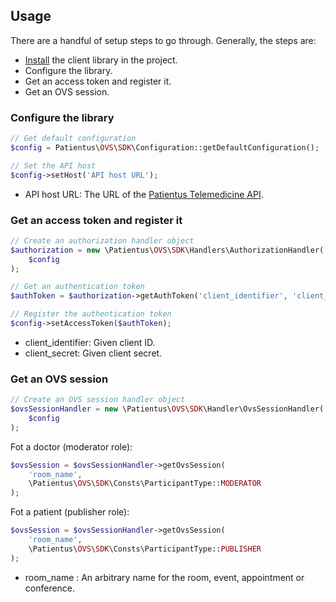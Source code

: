 ## Usage

There are a handful of setup steps to go through. Generally, the steps are:

- [Install](#installation) the client library in the project.
- Configure the library.
- Get an access token and register it.
- Get an OVS session.

### Configure the library

```php
// Get default configuration
$config = Patientus\OVS\SDK\Configuration::getDefaultConfiguration();

// Set the API host
$config->setHost('API host URL');
```

- API host URL: The URL of the [Patientus Telemedicine API](https://security.patientus.de/api/open-api-service/doc/).

### Get an access token and register it

```php
// Create an authorization handler object
$authorization = new \Patientus\OVS\SDK\Handlers\AuthorizationHandler(
    $config
);

// Get an authentication token
$authToken = $authorization->getAuthToken('client_identifier', 'client_secret');

// Register the authentication token
$config->setAccessToken($authToken);
```

- client_identifier: Given client ID.
- client_secret: Given client secret.

### Get an OVS session

```php
// Create an OVS session handler object 
$ovsSessionHandler = new \Patientus\OVS\SDK\Handler\OvsSessionHandler(
    $config
);
```

Fot a doctor (moderator role):
```php
$ovsSession = $ovsSessionHandler->getOvsSession(
    'room_name',
    \Patientus\OVS\SDK\Consts\ParticipantType::MODERATOR
);
```

Fot a patient (publisher role):
```php
$ovsSession = $ovsSessionHandler->getOvsSession(
    'room_name',
    \Patientus\OVS\SDK\Consts\ParticipantType::PUBLISHER
);
```

- room_name : An arbitrary name for the room, event, appointment or conference.
